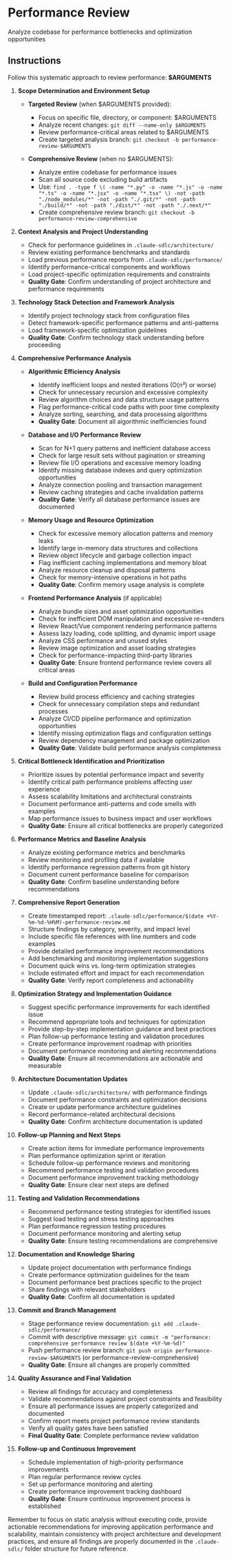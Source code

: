 # Performance Review

Analyze codebase for performance bottlenecks and optimization opportunities

## Instructions

Follow this systematic approach to review performance: **$ARGUMENTS**

1. **Scope Determination and Environment Setup**
   - **Targeted Review** (when $ARGUMENTS provided):
     - Focus on specific file, directory, or component: $ARGUMENTS
     - Analyze recent changes: `git diff --name-only $ARGUMENTS`
     - Review performance-critical areas related to $ARGUMENTS
     - Create targeted analysis branch: `git checkout -b performance-review-$ARGUMENTS`

   - **Comprehensive Review** (when no $ARGUMENTS):
     - Analyze entire codebase for performance issues
     - Scan all source code excluding build artifacts
     - Use: `find . -type f \( -name "*.py" -o -name "*.js" -o -name "*.ts" -o -name "*.jsx" -o -name "*.tsx" \) -not -path "./node_modules/*" -not -path "./.git/*" -not -path "./build/*" -not -path "./dist/*" -not -path "./.next/*"`
     - Create comprehensive review branch: `git checkout -b performance-review-comprehensive`

2. **Context Analysis and Project Understanding**
   - Check for performance guidelines in `.claude-sdlc/architecture/`
   - Review existing performance benchmarks and standards
   - Load previous performance reports from `.claude-sdlc/performance/`
   - Identify performance-critical components and workflows
   - Load project-specific optimization requirements and constraints
   - **Quality Gate**: Confirm understanding of project architecture and performance requirements

3. **Technology Stack Detection and Framework Analysis**
   - Identify project technology stack from configuration files
   - Detect framework-specific performance patterns and anti-patterns
   - Load framework-specific optimization guidelines
   - **Quality Gate**: Confirm technology stack understanding before proceeding

4. **Comprehensive Performance Analysis**
   - **Algorithmic Efficiency Analysis**
     - Identify inefficient loops and nested iterations (O(n²) or worse)
     - Check for unnecessary recursion and excessive complexity
     - Review algorithm choices and data structure usage patterns
     - Flag performance-critical code paths with poor time complexity
     - Analyze sorting, searching, and data processing algorithms
     - **Quality Gate**: Document all algorithmic inefficiencies found

   - **Database and I/O Performance Review**
     - Scan for N+1 query patterns and inefficient database access
     - Check for large result sets without pagination or streaming
     - Review file I/O operations and excessive memory loading
     - Identify missing database indexes and query optimization opportunities
     - Analyze connection pooling and transaction management
     - Review caching strategies and cache invalidation patterns
     - **Quality Gate**: Verify all database performance issues are documented

   - **Memory Usage and Resource Optimization**
     - Check for excessive memory allocation patterns and memory leaks
     - Identify large in-memory data structures and collections
     - Review object lifecycle and garbage collection impact
     - Flag inefficient caching implementations and memory bloat
     - Analyze resource cleanup and disposal patterns
     - Check for memory-intensive operations in hot paths
     - **Quality Gate**: Confirm memory usage analysis is complete

   - **Frontend Performance Analysis** (if applicable)
     - Analyze bundle sizes and asset optimization opportunities
     - Check for inefficient DOM manipulation and excessive re-renders
     - Review React/Vue component rendering performance patterns
     - Assess lazy loading, code splitting, and dynamic import usage
     - Analyze CSS performance and unused styles
     - Review image optimization and asset loading strategies
     - Check for performance-impacting third-party libraries
     - **Quality Gate**: Ensure frontend performance review covers all critical areas

   - **Build and Configuration Performance**
     - Review build process efficiency and caching strategies
     - Check for unnecessary compilation steps and redundant processes
     - Analyze CI/CD pipeline performance and optimization opportunities
     - Identify missing optimization flags and configuration settings
     - Review dependency management and package optimization
     - **Quality Gate**: Validate build performance analysis completeness

5. **Critical Bottleneck Identification and Prioritization**
   - Prioritize issues by potential performance impact and severity
   - Identify critical path performance problems affecting user experience
   - Assess scalability limitations and architectural constraints
   - Document performance anti-patterns and code smells with examples
   - Map performance issues to business impact and user workflows
   - **Quality Gate**: Ensure all critical bottlenecks are properly categorized

6. **Performance Metrics and Baseline Analysis**
   - Analyze existing performance metrics and benchmarks
   - Review monitoring and profiling data if available
   - Identify performance regression patterns from git history
   - Document current performance baseline for comparison
   - **Quality Gate**: Confirm baseline understanding before recommendations

7. **Comprehensive Report Generation**
   - Create timestamped report: `.claude-sdlc/performance/$(date +%Y-%m-%d-%H%M)-performance-review.md`
   - Structure findings by category, severity, and impact level
   - Include specific file references with line numbers and code examples
   - Provide detailed performance improvement recommendations
   - Add benchmarking and monitoring implementation suggestions
   - Document quick wins vs. long-term optimization strategies
   - Include estimated effort and impact for each recommendation
   - **Quality Gate**: Verify report completeness and actionability

8. **Optimization Strategy and Implementation Guidance**
   - Suggest specific performance improvements for each identified issue
   - Recommend appropriate tools and techniques for optimization
   - Provide step-by-step implementation guidance and best practices
   - Plan follow-up performance testing and validation procedures
   - Create performance improvement roadmap with priorities
   - Document performance monitoring and alerting recommendations
   - **Quality Gate**: Ensure all recommendations are actionable and measurable

9. **Architecture Documentation Updates**
   - Update `.claude-sdlc/architecture/` with performance findings
   - Document performance constraints and optimization decisions
   - Create or update performance architecture guidelines
   - Record performance-related architectural decisions
   - **Quality Gate**: Confirm architecture documentation is updated

10. **Follow-up Planning and Next Steps**
    - Create action items for immediate performance improvements
    - Plan performance optimization sprint or iteration
    - Schedule follow-up performance reviews and monitoring
    - Recommend performance testing and validation procedures
    - Document performance improvement tracking methodology
    - **Quality Gate**: Ensure clear next steps are defined

11. **Testing and Validation Recommendations**
    - Recommend performance testing strategies for identified issues
    - Suggest load testing and stress testing approaches
    - Plan performance regression testing procedures
    - Document performance monitoring and alerting setup
    - **Quality Gate**: Ensure testing recommendations are comprehensive

12. **Documentation and Knowledge Sharing**
    - Update project documentation with performance findings
    - Create performance optimization guidelines for the team
    - Document performance best practices specific to the project
    - Share findings with relevant stakeholders
    - **Quality Gate**: Confirm all documentation is updated

13. **Commit and Branch Management**
    - Stage performance review documentation: `git add .claude-sdlc/performance/`
    - Commit with descriptive message: `git commit -m "performance: comprehensive performance review $(date +%Y-%m-%d)"`
    - Push performance review branch: `git push origin performance-review-$ARGUMENTS` (or performance-review-comprehensive)
    - **Quality Gate**: Ensure all changes are properly committed

14. **Quality Assurance and Final Validation**
    - Review all findings for accuracy and completeness
    - Validate recommendations against project constraints and feasibility
    - Ensure all performance issues are properly categorized and documented
    - Confirm report meets project performance review standards
    - Verify all quality gates have been satisfied
    - **Final Quality Gate**: Complete performance review validation

15. **Follow-up and Continuous Improvement**
    - Schedule implementation of high-priority performance improvements
    - Plan regular performance review cycles
    - Set up performance monitoring and alerting
    - Create performance improvement tracking dashboard
    - **Quality Gate**: Ensure continuous improvement process is established

Remember to focus on static analysis without executing code, provide actionable recommendations for improving application performance and scalability, maintain consistency with project architecture and development practices, and ensure all findings are properly documented in the `.claude-sdlc/` folder structure for future reference.
